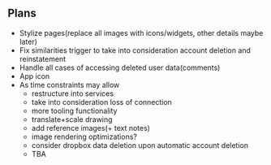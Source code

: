 ## Plans
- Stylize pages(replace all images with icons/widgets, other details maybe later)
- Fix similarities trigger to take into consideration account deletion and reinstatement
- Handle all cases of accessing deleted user data(comments)
- App icon
- As time constraints may allow
    - restructure into services
    - take into consideration loss of connection
    - more tooling functionality
    - translate+scale drawing
    - add reference images(+ text notes)
    - image rendering optimizations?
    - consider dropbox data deletion upon automatic account deletion
    - TBA